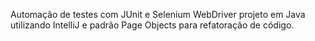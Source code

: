 Automação de testes com JUnit e Selenium WebDriver projeto em Java utilizando IntelliJ e padrão Page Objects para refatoração de código.

